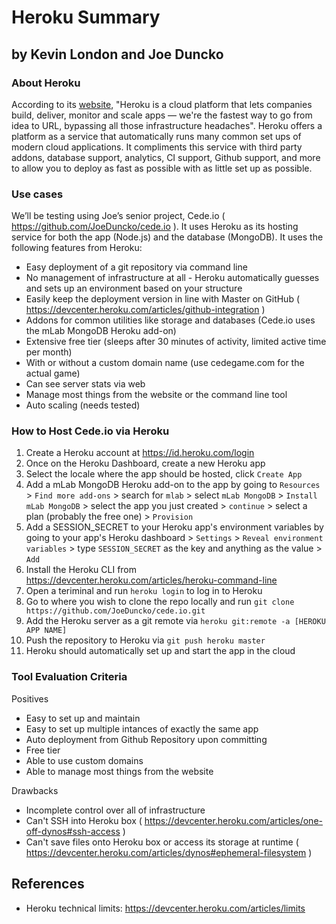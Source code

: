 # Heroku Summary

## by Kevin London and Joe Duncko

### About Heroku

According to its [website](https://www.heroku.com/what), "Heroku is a cloud platform that lets companies build, deliver, monitor and scale apps — we're the fastest way to go from idea to URL, bypassing all those infrastructure headaches". Heroku offers a platform as a service that automatically runs many common set ups of modern cloud applications. It compliments this service with third party addons, database support, analytics, CI support, Github support, and more to allow you to deploy as fast as possible with as little set up as possible.

### Use cases

We’ll be testing using Joe’s senior project, Cede.io ( https://github.com/JoeDuncko/cede.io ). It uses Heroku as its hosting service for both the app (Node.js) and the database (MongoDB). It uses the following features from Heroku:

- Easy deployment of a git repository via command line
- No management of infrastructure at all - Heroku automatically guesses and sets up an environment based on your structure
- Easily keep the deployment version in line with Master on GitHub ( https://devcenter.heroku.com/articles/github-integration )
- Addons for common utilities like storage and databases (Cede.io uses the mLab MongoDB Heroku add-on)
- Extensive free tier (sleeps after 30 minutes of activity, limited active time per month)
- With or without a custom domain name (use cedegame.com for the actual game)
- Can see server stats via web
- Manage most things from the website or the command line tool
- Auto scaling (needs tested)

### How to Host Cede.io via Heroku

1. Create a Heroku account at https://id.heroku.com/login
2. Once on the Heroku Dashboard, create a new Heroku app
3. Select the locale where the app should be hosted, click `Create App`
4. Add a mLab MongoDB Heroku add-on to the app by going to `Resources` > `Find more add-ons` > search for `mlab` > select `mLab MongoDB` > `Install mLab MongoDB` > select the app you just created > `continue` > select a plan (probably the free one) > `Provision`
5. Add a SESSION_SECRET to your Heroku app's environment variables by going to your app's Heroku dashboard > `Settings` > `Reveal environment variables` > type `SESSION_SECRET` as the key and anything as the value > `Add`
6. Install the Heroku CLI from https://devcenter.heroku.com/articles/heroku-command-line
7. Open a teriminal and run `heroku login` to log in to Heroku
8. Go to where you wish to clone the repo locally and run `git clone https://github.com/JoeDuncko/cede.io.git`
9. Add the Heroku server as a git remote via `heroku git:remote -a [HEROKU APP NAME]`
10. Push the repository to Heroku via `git push heroku master`
11. Heroku should automatically set up and start the app in the cloud

### Tool Evaluation Criteria

Positives

- Easy to set up and maintain
- Easy to set up multiple intances of exactly the same app
- Auto deployment from Github Repository upon committing
- Free tier
- Able to use custom domains
- Able to manage most things from the website

Drawbacks

- Incomplete control over all of infrastructure
- Can't SSH into Heroku box ( https://devcenter.heroku.com/articles/one-off-dynos#ssh-access )
- Can't save files onto Heroku box or access its storage at runtime ( https://devcenter.heroku.com/articles/dynos#ephemeral-filesystem )

## References

- Heroku technical limits: https://devcenter.heroku.com/articles/limits
